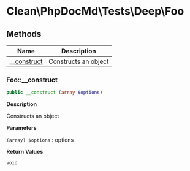 # Clean\PhpDocMd\Tests\Deep\Foo
## Methods

| Name | Description |
|------|-------------|
|[__construct](#foo__construct)|Constructs an object|


### Foo::__construct  

```php
public __construct (array $options)
```

**Description**

Constructs an object 

 

**Parameters**

`(array) $options`
: options  

**Return Values**

`void`




